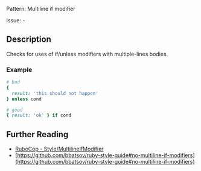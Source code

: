 Pattern: Multiline if modifier

Issue: -

## Description

Checks for uses of if/unless modifiers with multiple-lines bodies.

### Example

```ruby
# bad
{
  result: 'this should not happen'
} unless cond

# good
{ result: 'ok' } if cond
```

## Further Reading

* [RuboCop - Style/MultilineIfModifier](https://rubocop.readthedocs.io/en/latest/cops_style/#stylemultilineifmodifier)
* [https://github.com/bbatsov/ruby-style-guide#no-multiline-if-modifiers](https://github.com/bbatsov/ruby-style-guide#no-multiline-if-modifiers)
